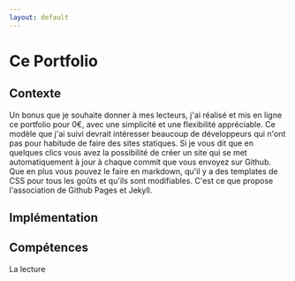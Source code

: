 ```yaml
---
layout: default
---
```


# Ce Portfolio

## Contexte

Un bonus que je souhaite donner à mes lecteurs, j'ai réalisé et mis en ligne ce portfolio pour 0€, avec une simplicité et une flexibilité appréciable. Ce modèle que j'ai suivi devrait intéresser beaucoup de développeurs qui n'ont pas pour habitude de faire des sites statiques. Si je vous dit que en quelques clics vous avez la possibilité de créer un site qui se met automatiquement à jour à chaque commit que vous envoyez sur Github. Que en plus vous pouvez le faire en markdown, qu'il y a des templates de CSS pour tous les goûts et qu'ils sont modifiables. C'est ce que propose l'association de Github Pages et Jekyll.

## Implémentation

## Compétences
La lecture